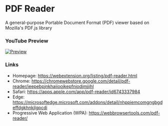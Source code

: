 # PDF Reader
A general-purpose Portable Document Format (PDF) viewer based on Mozilla's PDF.js library

### YouTube Preview
[![Preview](https://img.youtube.com/vi/tPWs6suBn34/0.jpg)](https://www.youtube.com/watch?v=tPWs6suBn34)

### Links
  * Homepage: https://webextension.org/listing/pdf-reader.html
  * Chrome: https://chromewebstore.google.com/detail/pdf-reader/ieepebpjnkhaiioojkepfniodjmjjihl
  * Safari: https://apps.apple.com/app/pdf-reader/id6743337984
  * Edge: https://microsoftedge.microsoft.com/addons/detail/nhppiemcomgngbgdeffdgkhnkjlgpcdi
  * Progressive Web Application (WPA): https://webbrowsertools.com/pdf-reader/

